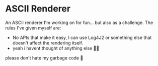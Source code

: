 # ASCII Renderer
An ASCII renderer I'm working on for fun... but also as a challenge. The rules I've given myself are:

- No APIs that make it easy, I can use Log4J2 or something else that doesn't affect the rendering itself.
- yeah i havent thought of anything else 🤷‍♂️

please don't hate my garbage code 🙂
